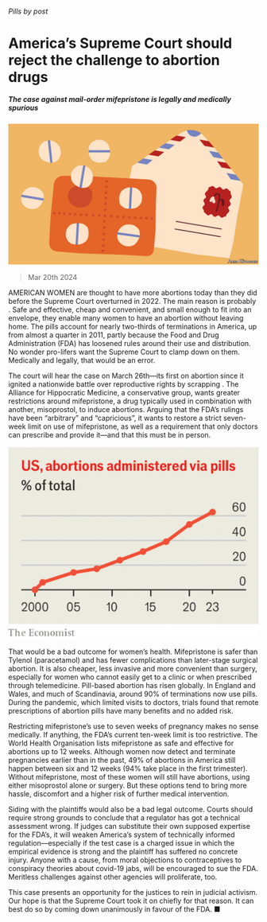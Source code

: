 ###### Pills by post

# America’s Supreme Court should reject the challenge to abortion drugs 

##### The case against mail-order mifepristone is legally and medically spurious 

![image](images/20240323_LDD003.jpg) 

> Mar 20th 2024 

AMERICAN WOMEN are thought to have more abortions today than they did before the Supreme Court overturned  in 2022. The main reason is probably . Safe and effective, cheap and convenient, and small enough to fit into an envelope, they enable many women to have an abortion without leaving home. The pills account for nearly two-thirds of terminations in America, up from almost a quarter in 2011, partly because the Food and Drug Administration (FDA) has loosened rules around their use and distribution. No wonder pro-lifers want the Supreme Court to clamp down on them. Medically and legally, that would be an error.

The court will hear the case on March 26th—its first on abortion since it ignited a nationwide battle over reproductive rights by scrapping . The Alliance for Hippocratic Medicine, a conservative group, wants greater restrictions around mifepristone, a drug typically used in combination with another, misoprostol, to induce abortions. Arguing that the FDA’s rulings have been “arbitrary” and “capricious”, it wants to restore a strict seven-week limit on use of mifepristone, as well as a requirement that only doctors can prescribe and provide it—and that this must be in person. 

![image](images/20240323_LDC009.png) 


That would be a bad outcome for women’s health. Mifepristone is safer than Tylenol (paracetamol) and has fewer complications than later-stage surgical abortion. It is also cheaper, less invasive and more convenient than surgery, especially for women who cannot easily get to a clinic or when prescribed through telemedicine. Pill-based abortion has risen globally. In England and Wales, and much of Scandinavia, around 90% of terminations now use pills. During the pandemic, which limited visits to doctors, trials found that remote prescriptions of abortion pills have many benefits and no added risk.

Restricting mifepristone’s use to seven weeks of pregnancy makes no sense medically. If anything, the FDA’s current ten-week limit is too restrictive. The World Health Organisation lists mifepristone as safe and effective for abortions up to 12 weeks. Although women now detect and terminate pregnancies earlier than in the past, 49% of abortions in America still happen between six and 12 weeks (94% take place in the first trimester). Without mifepristone, most of these women will still have abortions, using either misoprostol alone or surgery. But these options tend to bring more hassle, discomfort and a higher risk of further medical intervention.

Siding with the plaintiffs would also be a bad legal outcome. Courts should require strong grounds to conclude that a regulator has got a technical assessment wrong. If judges can substitute their own supposed expertise for the FDA’s, it will weaken America’s system of technically informed regulation—especially if the test case is a charged issue in which the empirical evidence is strong and the plaintiff has suffered no concrete injury. Anyone with a cause, from moral objections to contraceptives to conspiracy theories about covid-19 jabs, will be encouraged to sue the FDA. Meritless challenges against other agencies will proliferate, too. 

This case presents an opportunity for the justices to rein in judicial activism. Our hope is that the Supreme Court took it on chiefly for that reason. It can best do so by coming down unanimously in favour of the FDA. ■


